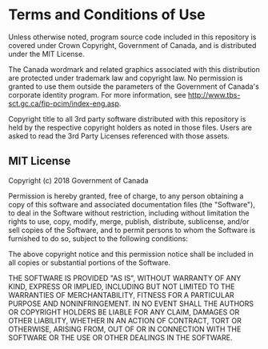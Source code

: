 # Terms and Conditions of Use #

Unless otherwise noted, program source code included in this repository is covered under Crown Copyright, Government
of Canada, and is distributed under the MIT License.

The Canada wordmark and related graphics associated with this distribution are protected under trademark law and
copyright law. No permission is granted to use them outside the parameters of the Government of Canada's corporate
identity program. For more information, see http://www.tbs-sct.gc.ca/fip-pcim/index-eng.asp.

Copyright title to all 3rd party software distributed with this repository is held by the respective copyright
holders as noted in those files. Users are asked to read the 3rd Party Licenses referenced with those assets.

## MIT License ##

Copyright (c) 2018 Government of Canada

Permission is hereby granted, free of charge, to any person obtaining a copy of this software and associated
documentation files (the "Software"), to deal in the Software without restriction, including without limitation
the rights to use, copy, modify, merge, publish, distribute, sublicense, and/or sell copies of the Software, and
to permit persons to whom the Software is furnished to do so, subject to the following conditions:

The above copyright notice and this permission notice shall be included in all copies or substantial portions of the
Software.

THE SOFTWARE IS PROVIDED "AS IS", WITHOUT WARRANTY OF ANY KIND, EXPRESS OR IMPLIED, INCLUDING BUT NOT LIMITED TO THE
WARRANTIES OF MERCHANTABILITY, FITNESS FOR A PARTICULAR PURPOSE AND NONINFRINGEMENT. IN NO EVENT SHALL THE AUTHORS OR
COPYRIGHT HOLDERS BE LIABLE FOR ANY CLAIM, DAMAGES OR OTHER LIABILITY, WHETHER IN AN ACTION OF CONTRACT, TORT OR
OTHERWISE, ARISING FROM, OUT OF OR IN CONNECTION WITH THE SOFTWARE OR THE USE OR OTHER DEALINGS IN THE SOFTWARE.